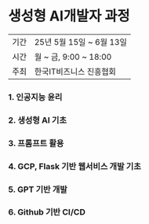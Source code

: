 # 생성형 AI개발자 과정
<div align="right">
  <table>
    <tr>
      <td>기간</td>
      <td>25년 5월 15일 ~ 6월 13일</td>
    </tr>
    <tr>
      <td>시간</td>
      <td>월 ~ 금, 9:00 ~ 18:00</td>
    </tr>
    <tr>
      <td>주최</td>
      <td>한국IT비즈니스 진흥협회</td>
    </tr>    
  </table>
</div>

### 1. 인공지능 윤리
### 2. 생성형 AI 기초 
### 3. 프롬프트 활용 
### 4. GCP, Flask 기반 웹서비스 개발 기초
### 5. GPT 기반 개발 
### 6. Github 기반 CI/CD 
